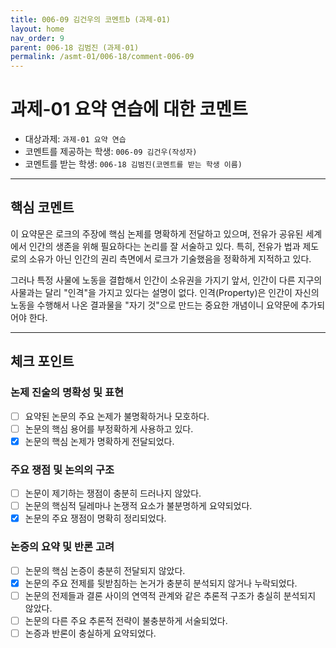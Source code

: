 ```yaml
---
title: 006-09 김건우의 코멘트b (과제-01) 
layout: home
nav_order: 9
parent: 006-18 김범진 (과제-01)
permalink: /asmt-01/006-18/comment-006-09
---
```


# 과제-01 요약 연습에 대한 코멘트

- 대상과제: `과제-01 요약 연습`
- 코멘트를 제공하는 학생: `006-09 김건우(작성자)` 
- 코멘트를 받는 학생: `006-18 김범진(코멘트를 받는 학생 이름)` 

---

## 핵심 코멘트

이 요약문은 로크의 주장에 핵심 논제를 명확하게 전달하고 있으며, 전유가 공유된 세계에서 인간의 생존을 위해 필요하다는 논리를 잘 서술하고 있다. 특히, 전유가 법과 제도로의 소유가 아닌 인간의 권리 측면에서 로크가 기술했음을 정확하게 지적하고 있다. 

그러나 특정 사물에 노동을 결합해서 인간이 소유권을 가지기 앞서, 인간이 다른 지구의 사물과는 달리 "인격"을 가지고 있다는 설명이 없다. 인격(Property)은  인간이 자신의 노동을 수행해서 나온 결과물을 "자기 것"으로 만드는 중요한 개념이니 요약문에 추가되어야 한다.

---

## 체크 포인트

### 논제 진술의 명확성 및 표현  
- [ ] 요약된 논문의 주요 논제가 불명확하거나 모호하다.  
- [ ] 논문의 핵심 용어를 부정확하게 사용하고 있다.  
- [x] 논문의 핵심 논제가 명확하게 전달되었다.  

### 주요 쟁점 및 논의의 구조  
- [ ] 논문이 제기하는 쟁점이 충분히 드러나지 않았다.  
- [ ] 논문의 핵심적 딜레마나 논쟁적 요소가 불분명하게 요약되었다.  
- [x] 논문의 주요 쟁점이 명확히 정리되었다.  

### 논증의 요약 및 반론 고려  
- [ ] 논문의 핵심 논증이 충분히 전달되지 않았다.  
- [x] 논문의 주요 전제를 뒷받침하는 논거가 충분히 분석되지 않거나 누락되었다.  
- [ ] 논문의 전제들과 결론 사이의 연역적 관계와 같은 추론적 구조가 충실히 분석되지 않았다.  
- [ ] 논문의 다른 주요 추론적 전략이 불충분하게 서술되었다.
- [ ] 논증과 반론이 충실하게 요약되었다. 